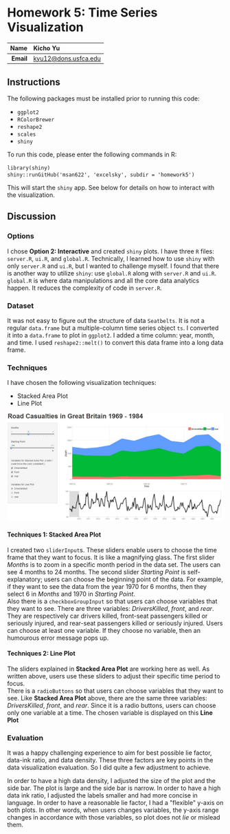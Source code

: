 Homework 5: Time Series Visualization
==============================

| **Name**  | Kicho Yu  |
|----------:|:-------------|
| **Email** | kyu12@dons.usfca.edu |

## Instructions ##

The following packages must be installed prior to running this code:

- `ggplot2`
- `RColorBrewer`
- `reshape2`
- `scales`
- `shiny`

To run this code, please enter the following commands in R:

```
library(shiny)
shiny::runGitHub('msan622', 'excelsky', subdir = 'homework5')
```

This will start the `shiny` app. See below for details on how to interact with the visualization.

## Discussion ##
  
### Options ###
I chose **Option 2: Interactive** and created `shiny` plots. I have three `R` files: `server.R`, `ui.R`, and `global.R`. Technically, I learned how to use `shiny` with only `server.R` and `ui.R`, but I wanted to challenge myself. I found that there is another way to utilize `shiny`: use `global.R` along with `server.R` and `ui.R`. `global.R` is where data manipulations and all the core data analytics happen. It reduces the complexity of code in `server.R`.

### Dataset ###

It was not easy to figure out the structure of data `Seatbelts`. It is not a regular `data.frame` but a multiple-column time series object `ts`. I converted it into a `data.frame` to plot in `ggplot2`. I added a time column: year, month, and time. I used `reshape2::melt()` to convert this data frame into a long data frame.

### Techniques ###

I have chosen the following visualization techniques:

- Stacked Area Plot
- Line Plot  


![IMAGE](HAG5.JPG)  

#### Techniques 1: Stacked Area Plot ####
I created two `sliderInput`s. These sliders enable users to choose the time frame that they want to focus. It is like a magnifying glass. The first slider *Months* is to zoom in a specific month period in the data set. The users can see 4 months to 24 months. The second slider *Starting Point* is self-explanatory; users can choose the beginning point of the data. For example, if they want to see the data from the year 1970 for 6 months, then they select 6 in *Months* and 1970 in *Starting Point*.  
Also there is a `checkboxGroupInput` so that users can choose variables that they want to see. There are three variables: *DriversKilled*, *front*, and *rear*. They are respectively car drivers killed, front-seat passengers killed or seriously injured, and rear-seat passengers killed or seriously injured. Users can choose at least one variable. If they choose no variable, then an humourous error message pops up.


#### Techniques 2: Line Plot ####
The sliders explained in **Stacked Area Plot** are working here as well. As written above, users use these sliders to adjust their specific time period to focus.  
There is a `radioButtons` so that users can choose variables that they want to see. Like **Stacked Area Plot** above, there are the same three variables: *DriversKilled*, *front*, and *rear*. Since it is a radio buttons, users can choose only one variable at a time. The chosen variable is displayed on this **Line Plot**

### Evaluation ###

It was a happy challenging experience to aim for best possible lie factor, data-ink ratio, and data density. These three factors are key points in the data visualization evaluation. So I did quite a few adjustment to achieve.  

In order to have a high data density, I adjusted the size of the plot and the side bar. The plot is large and the side bar is narrow. In order to have a high data ink ratio, I adjusted the labels smaller and had more concise in language.  In order to have a reasonable lie factor, I had a "flexible" y-axis on both plots. In other words, when users changes variables, the y-axis range changes in accordance with those variables, so plot does not *lie* or mislead them.
